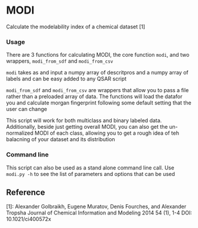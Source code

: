 # MODI
Calculate the modelability index of a chemical dataset [1]

### Usage
There are 3 functions for calculating MODI, the core function `modi`, and two wrappers, `modi_from_sdf` and `modi_from_csv`

`modi` takes as and input a numpy array of descritpros and a numpy array of labels and can be easy added to any QSAR script

`modi_from_sdf` and `modi_from_csv` are wrappers that allow you to pass a file rather than a preloaded array of data. The functions will load the datafor you and calculate morgan fingerprint following some default setting that the user can change

This script will work for both multiclass and binary labeled data. Additionally, beside just getting overall MODI, you can also get the un-normalized MODI of each class, allowing you to get a rough idea of teh balacning of your dataset and its distribution

### Command line
This script can also be used as a stand alone command line call. Use `modi.py -h` to see the list of parameters and options that can be used

## Reference
[1]: Alexander Golbraikh, Eugene Muratov, Denis Fourches, and Alexander Tropsha
Journal of Chemical Information and Modeling 2014 54 (1), 1-4
DOI: 10.1021/ci400572x
